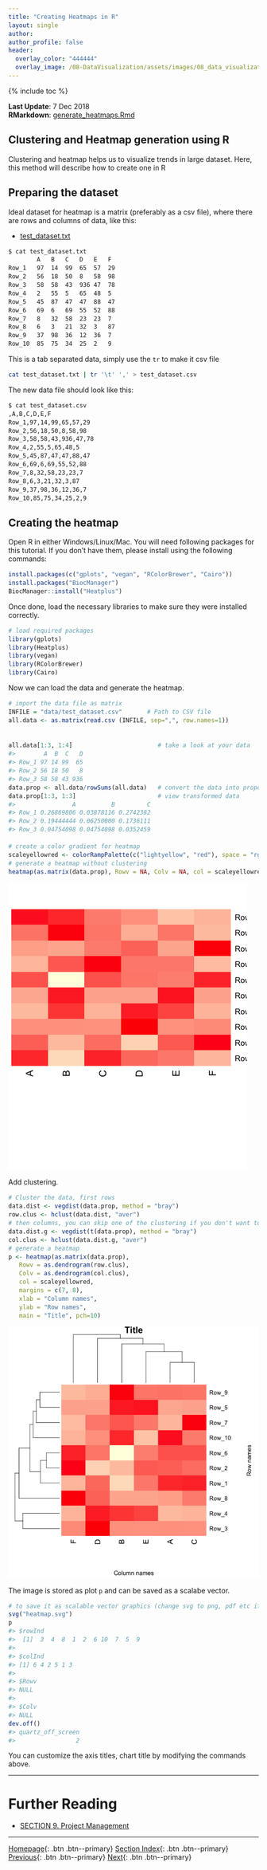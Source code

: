```yaml
---
title: "Creating Heatmaps in R"
layout: single
author:
author_profile: false
header:
  overlay_color: "444444"
  overlay_image: /08-DataVisualization/assets/images/08_data_visualization_banner.png
---
```


{% include toc %}


**Last Update**: 7 Dec 2018 <br/> **RMarkdown**:
[generate\_heatmaps.Rmd](https://bioinformaticsworkbook.org/tutorials/generate_heatmaps.Rmd)

## Clustering and Heatmap generation using R

Clustering and heatmap helps us to visualize trends in large dataset.
Here, this method will describe how to create one in R

## Preparing the dataset

Ideal dataset for heatmap is a matrix (preferably as a csv file), where
there are rows and columns of data, like this:

-   [test\_dataset.txt](https://bioinformaticsworkbook.org/tutorials/data/test_dataset.txt)

``` bash
$ cat test_dataset.txt
        A   B   C   D   E   F
Row_1   97  14  99  65  57  29
Row_2   56  18  50  8   58  98
Row_3   58  58  43  936 47  78
Row_4   2   55  5   65  48  5
Row_5   45  87  47  47  88  47
Row_6   69  6   69  55  52  88
Row_7   8   32  58  23  23  7
Row_8   6   3   21  32  3   87
Row_9   37  98  36  12  36  7
Row_10  85  75  34  25  2   9
```

This is a tab separated data, simply use the `tr` to make it csv file

``` bash
cat test_dataset.txt | tr '\t' ',' > test_dataset.csv
```

The new data file should look like this:

``` bash
$ cat test_dataset.csv
,A,B,C,D,E,F
Row_1,97,14,99,65,57,29
Row_2,56,18,50,8,58,98
Row_3,58,58,43,936,47,78
Row_4,2,55,5,65,48,5
Row_5,45,87,47,47,88,47
Row_6,69,6,69,55,52,88
Row_7,8,32,58,23,23,7
Row_8,6,3,21,32,3,87
Row_9,37,98,36,12,36,7
Row_10,85,75,34,25,2,9
```

## Creating the heatmap

Open R in either Windows/Linux/Mac. You will need following packages for
this tutorial. If you don’t have them, please install using the
following commands:

``` r
install.packages(c("gplots", "vegan", "RColorBrewer", "Cairo"))
install.packages("BiocManager")
BiocManager::install("Heatplus")
```

Once done, load the necessary libraries to make sure they were installed
correctly.

``` r
# load required packages
library(gplots)
library(Heatplus)
library(vegan)
library(RColorBrewer)
library(Cairo)
```

Now we can load the data and generate the heatmap.

``` r
# import the data file as matrix
INFILE = "data/test_dataset.csv"       # Path to CSV file
all.data <- as.matrix(read.csv (INFILE, sep=",", row.names=1))


all.data[1:3, 1:4]                        # take a look at your data
#>        A  B  C   D
#> Row_1 97 14 99  65
#> Row_2 56 18 50   8
#> Row_3 58 58 43 936
data.prop <- all.data/rowSums(all.data)   # convert the data into proportions, you can also log transform your data
data.prop[1:3, 1:3]                       # view transformed data
#>                A          B         C
#> Row_1 0.26869806 0.03878116 0.2742382
#> Row_2 0.19444444 0.06250000 0.1736111
#> Row_3 0.04754098 0.04754098 0.0352459

# create a color gradient for heatmap
scaleyellowred <- colorRampPalette(c("lightyellow", "red"), space = "rgb")(100)
# generate a heatmap without clustering
heatmap(as.matrix(data.prop), Rowv = NA, Colv = NA, col = scaleyellowred, margins = c(10, 2))
```

![](../../assets/images/rvizheat_heatmap-1.png)

Add clustering.

``` r
# Cluster the data, first rows
data.dist <- vegdist(data.prop, method = "bray")
row.clus <- hclust(data.dist, "aver")
# then columns, you can skip one of the clustering if you don't want to mess a particular row/column
data.dist.g <- vegdist(t(data.prop), method = "bray")
col.clus <- hclust(data.dist.g, "aver")
# generate a heatmap
p <- heatmap(as.matrix(data.prop),
   Rowv = as.dendrogram(row.clus),
   Colv = as.dendrogram(col.clus),
   col = scaleyellowred,
   margins = c(7, 8),
   xlab = "Column names",
   ylab = "Row names",
   main = "Title", pch=10)
```

![](../../assets/images/rvizheat_heatmapclust-1.png)

The image is stored as plot `p` and can be saved as a scalabe vector.

``` r
# to save it as scalable vector graphics (change svg to png, pdf etc if you need other formats)
svg("heatmap.svg")
p
#> $rowInd
#>  [1]  3  4  8  1  2  6 10  7  5  9
#>
#> $colInd
#> [1] 6 4 2 5 1 3
#>
#> $Rowv
#> NULL
#>
#> $Colv
#> NULL
dev.off()
#> quartz_off_screen
#>                 2
```

<!--
An example for how your heatmap will look is shown below:


![Example Heatmap](assets/images/example_heatmap.png)
-->

You can customize the axis titles, chart title by modifying the commands
above.



___
# Further Reading
* [SECTION 9. Project Management](../../../09-ProjectManagement/00-ProjectManagement-LandingPage)


___

[Homepage](../../../index.md){: .btn  .btn--primary}
[Section Index](../../00-DataVisualization-LandingPage){: .btn  .btn--primary}
[Previous](03-rstudio-tutorial-box-plot){: .btn  .btn--primary}
[Next](05-rstudio-tutorial-ComplexHeatmap){: .btn  .btn--primary}
